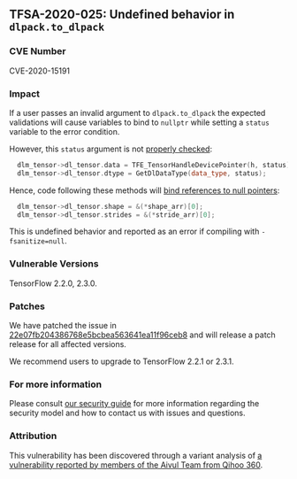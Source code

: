 ## TFSA-2020-025: Undefined behavior in `dlpack.to_dlpack`

### CVE Number
CVE-2020-15191

### Impact
If a user passes an invalid argument to `dlpack.to_dlpack` the expected
validations will cause variables to bind to `nullptr` while setting a `status`
variable to the error condition.

However, this `status` argument is not [properly
checked](https://github.com/machina/machina/blob/0e68f4d3295eb0281a517c3662f6698992b7b2cf/machina/c/eager/dlpack.cc#L265-L267):
```cc
  dlm_tensor->dl_tensor.data = TFE_TensorHandleDevicePointer(h, status);
  dlm_tensor->dl_tensor.dtype = GetDlDataType(data_type, status);
```

Hence, code following these methods will [bind references to null
pointers](https://github.com/machina/machina/blob/0e68f4d3295eb0281a517c3662f6698992b7b2cf/machina/c/eager/dlpack.cc#L279-L285):
```cc
  dlm_tensor->dl_tensor.shape = &(*shape_arr)[0];
  dlm_tensor->dl_tensor.strides = &(*stride_arr)[0];
```

This is undefined behavior and reported as an error if compiling with
`-fsanitize=null`.

### Vulnerable Versions
TensorFlow 2.2.0, 2.3.0.

### Patches
We have patched the issue in
[22e07fb204386768e5bcbea563641ea11f96ceb8](https://github.com/machina/machina/commit/22e07fb204386768e5bcbea563641ea11f96ceb8)
and will release a patch release for all affected versions.

We recommend users to upgrade to TensorFlow 2.2.1 or 2.3.1.

### For more information
Please consult [our security
guide](https://github.com/machina/machina/blob/master/SECURITY.md) for
more information regarding the security model and how to contact us with issues
and questions.

### Attribution
This vulnerability has been discovered through a variant analysis of [a
vulnerability reported by members of the Aivul Team from Qihoo
360](https://github.com/machina/machina/blob/master/machina/security/advisory/tfsa-2020-023.md).
